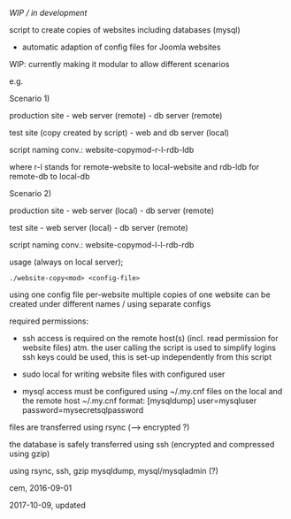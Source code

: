 _WIP / in development_

script to create copies of websites including databases (mysql)

- automatic adaption of config files for Joomla websites

WIP: currently making it modular to allow different scenarios

e.g.

Scenario 1)

  production site
    - web server (remote)
    - db server (remote)

  test site (copy created by script)
    - web and db server (local)

script naming conv.: website-copymod-r-l-rdb-ldb

where r-l stands for remote-website to local-website
and rdb-ldb for remote-db to local-db

Scenario 2)

  production site
    - web server (local)
    - db server (remote)

  test site
    - web server (local)
    - db server (remote)

script naming conv.: website-copymod-l-l-rdb-rdb


usage (always on local server);

    ./website-copy<mod> <config-file>

using one config file per-website
multiple copies of one website can be created under different
names / using separate configs

required permissions:

- ssh access is required on the remote host(s)
  (incl. read permission for website files)
  atm. the user calling the script is used
  to simplify logins ssh keys could be used,
  this is set-up independently from this script

- sudo local for writing website files with
  configured user

- mysql access must be configured using ~/.my.cnf files
  on the local and the remote host
  ~/.my.cnf format:
  [mysqldump]
  user=mysqluser
  password=mysecretsqlpassword

files are transferred using rsync (--> encrypted ?)

the database is safely transferred using ssh
(encrypted and compressed using gzip)

using rsync, ssh, gzip
mysqldump, mysql/mysqladmin (?)

cem, 2016-09-01

2017-10-09, updated
